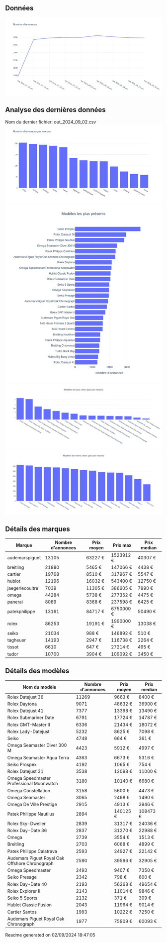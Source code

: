 
## Données
![image](./out/count_per_day.jpeg)

## Analyse des dernières données
Nom du dernier fichier: out_2024_09_02.csv
![image](./out/count_per_brand.jpeg)
![image](./out/count_per_name.jpeg)
![image](./out/avg_price_per_name_desc.jpeg)
![image](./out/avg_price_per_name_asc.jpeg)

## Détails des marques
|Marque|Nombre d'annonces|Prix moyen|Prix max|Prix median|
|------|-----------------|----------|--------|-----------|
|audemarspiguet|13105|63227 €|1523912 €|40307 €| 
|breitling|21880|5465 €|147066 €|4438 €| 
|cartier|19768|8510 €|317967 €|5547 €| 
|hublot|12196|16032 €|543400 €|12750 €| 
|jaegerlecoultre|7039|11305 €|386605 €|7990 €| 
|omega|44284|5738 €|277352 €|4475 €| 
|panerai|8089|8368 €|237598 €|6425 €| 
|patekphilippe|13161|84717 €|6750000 €|50490 €| 
|rolex|86253|19191 €|1990000 €|13038 €| 
|seiko|21034|988 €|146892 €|510 €| 
|tagheuer|14193|2947 €|116738 €|2264 €| 
|tissot|6610|647 €|27214 €|495 €| 
|tudor|10700|3904 €|109092 €|3450 €| 

## Détails des modèles
Nom du modèle|Nombre d'annonces|Prix moyen|Prix median|
|-------------|-----------------|----------|-----------|
|               Rolex Datejust 36|11269|9663 €|8400 €| 
|               Rolex Daytona|9071|48632 €|36900 €| 
|               Rolex Datejust 41|7377|13398 €|13490 €| 
|               Rolex Submariner Date|6791|17724 €|14787 €| 
|               Rolex GMT-Master II|6336|21434 €|18072 €| 
|               Rolex Lady-Datejust|5232|8625 €|7098 €| 
|               Seiko|4748|664 €|361 €| 
|               Omega Seamaster Diver 300 M|4423|5912 €|4997 €| 
|               Omega Seamaster Aqua Terra|4363|6673 €|5316 €| 
|               Seiko Prospex|4192|1065 €|754 €| 
|               Rolex Datejust 31|3538|12098 €|11000 €| 
|               Omega Speedmaster Professional Moonwatch|3180|10140 €|6680 €| 
|               Omega Constellation|3158|5600 €|4473 €| 
|               Omega Seamaster|3065|2498 €|1490 €| 
|               Omega De Ville Prestige|2915|4913 €|3946 €| 
|               Patek Philippe Nautilus|2894|140125 €|108473 €| 
|               Rolex Sky-Dweller|2839|31317 €|24036 €| 
|               Rolex Day-Date 36|2837|31270 €|22988 €| 
|               Omega|2739|3554 €|1513 €| 
|               Breitling|2703|6068 €|4899 €| 
|               Patek Philippe Calatrava|2593|24927 €|22142 €| 
|               Audemars Piguet Royal Oak Offshore Chronograph|2590|39596 €|32905 €| 
|               Omega Speedmaster|2493|9407 €|7350 €| 
|               Seiko Presage|2342|798 €|600 €| 
|               Rolex Day-Date 40|2193|56268 €|49654 €| 
|               Rolex Explorer II|2143|11014 €|9846 €| 
|               Seiko 5 Sports|2132|371 €|309 €| 
|               Hublot Classic Fusion|2043|11964 €|9014 €| 
|               Cartier Santos|1993|10222 €|7250 €| 
|               Audemars Piguet Royal Oak Chronograph|1977|75909 €|60093 €| 


 Readme generated on 02/09/2024 18:47:05